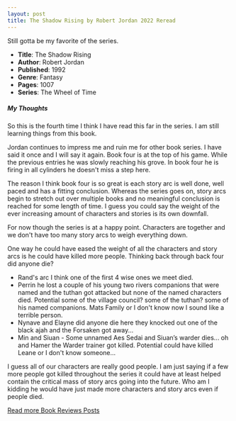 ```yaml
---
layout: post
title: The Shadow Rising by Robert Jordan 2022 Reread
---
```


Still gotta be my favorite of the series.

- **Title**: The Shadow Rising
- **Author**: Robert Jordan
- **Published**: 1992
- **Genre**: Fantasy
- **Pages**: 1007
- **Series**: The Wheel of Time

##### My Thoughts
So this is the fourth time I think I have read this far in the series. I am still learning things from this book.

Jordan continues to impress me and ruin me for other book series. I have said it once and I will say it again. Book four is at the top of his game. While the previous entries he was slowly reaching his grove. In book four he is firing in all cylinders he doesn't miss a step here.

The reason I think book four is so great is each story arc is well done, well paced and has a fitting conclusion. Whereas the series goes on, story arcs begin to stretch out over multiple books and no meaningful conclusion is reached for some length of time. I guess you could say the weight of the ever increasing amount of characters and stories is its own downfall.

For now though the series is at a happy point. Characters are together and we don't have too many story arcs to weigh everything down.

One way he could have eased the weight of all the characters and story arcs is he could have killed more people. Thinking back through back four did anyone die?
- Rand's arc I think one of the first 4 wise ones we meet died.
- Perrin he lost a couple of his young two rivers companions that were named and the tuthan got attacked but none of the named characters died. Potential some of the village council? some of the tuthan? some of his named companions. Mats Family or I don't know now I sound like a terrible person.
- Nynave and Elayne did anyone die here they knocked out one of the black ajah and the Forsaken got away...
- Min and Siuan - Some unnamed Aes Sedai and Siuan’s warder dies... oh and Hamer the Warder trainer got killed. Potential could have killed Leane or I don't know someone...

I guess all of our characters are really good people. I am just saying if a few more people got killed throughout the series it could have at least helped contain the critical mass of story arcs going into the future. Who am I kidding he would have just made more characters and story arcs even if people died.

[Read more Book Reviews Posts](https://tactictalisman.github.io/book-reviews/)
